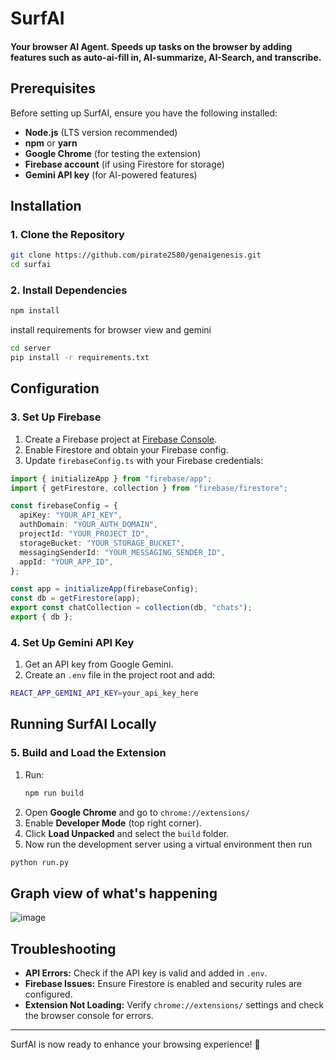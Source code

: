 # SurfAI
#### Your browser AI Agent. Speeds up tasks on the browser by adding features such as auto-ai-fill in, AI-summarize, AI-Search, and transcribe.
## Prerequisites
Before setting up SurfAI, ensure you have the following installed:
- **Node.js** (LTS version recommended)
- **npm** or **yarn**
- **Google Chrome** (for testing the extension)
- **Firebase account** (if using Firestore for storage)
- **Gemini API key** (for AI-powered features)

## Installation

### 1. Clone the Repository
```sh
git clone https://github.com/pirate2580/genaigenesis.git
cd surfai
```

### 2. Install Dependencies
```sh
npm install
```
install requirements for browser view and gemini
```sh
cd server
pip install -r requirements.txt
```

## Configuration

### 3. Set Up Firebase
1. Create a Firebase project at [Firebase Console](https://console.firebase.google.com/).
2. Enable Firestore and obtain your Firebase config.
3. Update `firebaseConfig.ts` with your Firebase credentials:
```ts
import { initializeApp } from "firebase/app";
import { getFirestore, collection } from "firebase/firestore";

const firebaseConfig = {
  apiKey: "YOUR_API_KEY",
  authDomain: "YOUR_AUTH_DOMAIN",
  projectId: "YOUR_PROJECT_ID",
  storageBucket: "YOUR_STORAGE_BUCKET",
  messagingSenderId: "YOUR_MESSAGING_SENDER_ID",
  appId: "YOUR_APP_ID",
};

const app = initializeApp(firebaseConfig);
const db = getFirestore(app);
export const chatCollection = collection(db, "chats");
export { db };
```

### 4. Set Up Gemini API Key
1. Get an API key from Google Gemini.
2. Create an `.env` file in the project root and add:
```sh
REACT_APP_GEMINI_API_KEY=your_api_key_here
```

## Running SurfAI Locally

### 5. Build and Load the Extension
1. Run:
   ```sh
   npm run build
   ```
2. Open **Google Chrome** and go to `chrome://extensions/`
3. Enable **Developer Mode** (top right corner).
4. Click **Load Unpacked** and select the `build` folder.
5. Now run the development server using a virtual environment then run 
```sh
python run.py
```

## Graph view of what's happening
![image](https://github.com/user-attachments/assets/34035a13-843c-4d04-984f-9853257fedee)


## Troubleshooting
- **API Errors:** Check if the API key is valid and added in `.env`.
- **Firebase Issues:** Ensure Firestore is enabled and security rules are configured.
- **Extension Not Loading:** Verify `chrome://extensions/` settings and check the browser console for errors.

---

SurfAI is now ready to enhance your browsing experience! 🚀

